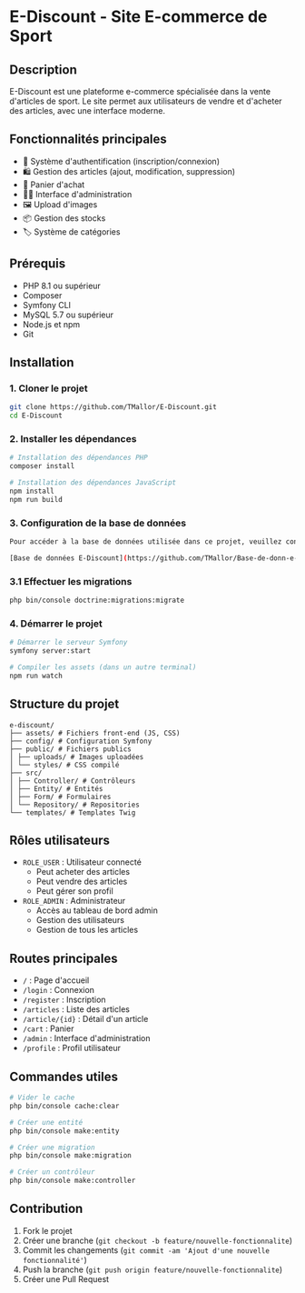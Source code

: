 # E-Discount - Site E-commerce de Sport

## Description
E-Discount est une plateforme e-commerce spécialisée dans la vente d'articles de sport. Le site permet aux utilisateurs de vendre et d'acheter des articles, avec une interface moderne.

## Fonctionnalités principales
- 👤 Système d'authentification (inscription/connexion)
- 🛍️ Gestion des articles (ajout, modification, suppression)
- 🛒 Panier d'achat
- 👨‍💼 Interface d'administration
- 🖼️ Upload d'images
- 📦 Gestion des stocks
- 🏷️ Système de catégories

## Prérequis
- PHP 8.1 ou supérieur
- Composer
- Symfony CLI
- MySQL 5.7 ou supérieur
- Node.js et npm
- Git

## Installation

### 1. Cloner le projet
```bash
git clone https://github.com/TMallor/E-Discount.git
cd E-Discount
```

### 2. Installer les dépendances
```bash
# Installation des dépendances PHP
composer install

# Installation des dépendances JavaScript
npm install
npm run build
```

### 3. Configuration de la base de données
```bash
Pour accéder à la base de données utilisée dans ce projet, veuillez consulter le dépôt suivant :

[Base de données E-Discount](https://github.com/TMallor/Base-de-donn-e-E-Discount)
```

### 3.1 Effectuer les migrations
```bash
php bin/console doctrine:migrations:migrate

```

### 4. Démarrer le projet
```bash
# Démarrer le serveur Symfony
symfony server:start

# Compiler les assets (dans un autre terminal)
npm run watch
```

## Structure du projet
```
e-discount/
├── assets/ # Fichiers front-end (JS, CSS)
├── config/ # Configuration Symfony
├── public/ # Fichiers publics
│ ├── uploads/ # Images uploadées
│ └── styles/ # CSS compilé
├── src/
│ ├── Controller/ # Contrôleurs
│ ├── Entity/ # Entités
│ ├── Form/ # Formulaires
│ └── Repository/ # Repositories
└── templates/ # Templates Twig
```

## Rôles utilisateurs
- `ROLE_USER` : Utilisateur connecté
  - Peut acheter des articles
  - Peut vendre des articles
  - Peut gérer son profil
- `ROLE_ADMIN` : Administrateur
  - Accès au tableau de bord admin
  - Gestion des utilisateurs
  - Gestion de tous les articles

## Routes principales
- `/` : Page d'accueil
- `/login` : Connexion
- `/register` : Inscription
- `/articles` : Liste des articles
- `/article/{id}` : Détail d'un article
- `/cart` : Panier
- `/admin` : Interface d'administration
- `/profile` : Profil utilisateur

## Commandes utiles
```bash
# Vider le cache
php bin/console cache:clear

# Créer une entité
php bin/console make:entity

# Créer une migration
php bin/console make:migration

# Créer un contrôleur
php bin/console make:controller
```

## Contribution
1. Fork le projet
2. Créer une branche (`git checkout -b feature/nouvelle-fonctionnalite`)
3. Commit les changements (`git commit -am 'Ajout d'une nouvelle fonctionnalité'`)
4. Push la branche (`git push origin feature/nouvelle-fonctionnalite`)
5. Créer une Pull Request